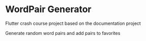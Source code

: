 # WordPair Generator

Flutter crash course project based on the documentation project

Generate random word pairs and add pairs to favorites
